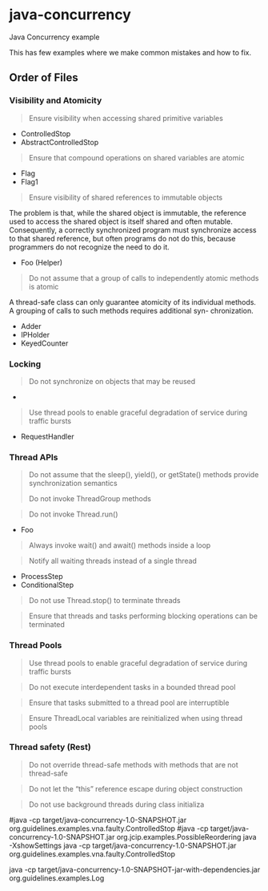 # java-concurrency

Java Concurrency example

This has few examples where we make common mistakes and how to fix.

## Order of Files

### Visibility and Atomicity

> Ensure visibility when accessing shared primitive variables

- ControlledStop
- AbstractControlledStop

> Ensure that compound operations on shared variables are atomic

- Flag
- Flag1

> Ensure visibility of shared references to immutable objects

The problem is that, while the shared object is immutable,
the reference used to access the shared object is itself shared and often mutable.
Consequently, a correctly synchronized program must synchronize access to that shared reference,
but often programs do not do this, because programmers do not recognize the need to do it.
- Foo (Helper)

> Do not assume that a group of calls to independently atomic methods is atomic

A thread-safe class can only guarantee atomicity of its individual methods. 
A grouping of calls to such methods requires additional syn- chronization.

- Adder
- IPHolder
- KeyedCounter

### Locking

> Do not synchronize on objects that may be reused
- 

> Use thread pools to enable graceful degradation of service during traffic bursts

- RequestHandler

### Thread APIs

> Do not assume that the sleep(), yield(), or getState() methods provide synchronization semantics
> 
> Do not invoke ThreadGroup methods

> Do not invoke Thread.run()

- Foo

> Always invoke wait() and await() methods inside a loop

> Notify all waiting threads instead of a single thread

- ProcessStep
- ConditionalStep

> Do not use Thread.stop() to terminate threads

> Ensure that threads and tasks performing blocking operations can be terminated

### Thread Pools
> Use thread pools to enable graceful degradation of service during traffic bursts

> Do not execute interdependent tasks in a bounded thread pool

> Ensure that tasks submitted to a thread pool are interruptible
> 

> Ensure ThreadLocal variables are reinitialized when using thread pools

### Thread safety (Rest)

> Do not override thread-safe methods with methods that are not thread-safe

> Do not let the “this” reference escape during object construction

> Do not use background threads during class initializa

#java -cp target/java-concurrency-1.0-SNAPSHOT.jar org.guidelines.examples.vna.faulty.ControlledStop
#java -cp target/java-concurrency-1.0-SNAPSHOT.jar org.jcip.examples.PossibleReordering
java -XshowSettings
java -cp target/java-concurrency-1.0-SNAPSHOT.jar org.guidelines.examples.vna.faulty.ControlledStop

java -cp target/java-concurrency-1.0-SNAPSHOT-jar-with-dependencies.jar org.guidelines.examples.Log

